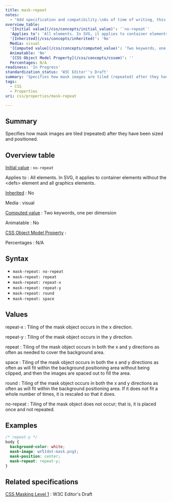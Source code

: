 ```yaml
---
title: mask-repeat
notes:
  - "Add specification and compatibility.\nAs of time of writing, this property is not yet implemented in most browsers."
overview_table:
  '[Initial value](/css/concepts/initial_value)': '`no-repeat`'
  'Applies to': 'All elements. In SVG, it applies to container elements without the \<defs\> element and all graphics elements.'
  '[Inherited](/css/concepts/inherited)': 'No'
  Media: visual
  '[Computed value](/css/concepts/computed_value)': 'Two keywords, one per dimension'
  Animatable: 'No'
  '[CSS Object Model Property](/css/concepts/cssom)': ''
  Percentages: N/A
readiness: 'In Progress'
standardization_status: 'W3C Editor''s Draft'
summary: 'Specifies how mask images are tiled (repeated) after they have been sized and positioned.'
tags:
  - CSS
  - Properties
uri: css/properties/mask-repeat

---
```

## Summary

Specifies how mask images are tiled (repeated) after they have been sized and positioned.

## Overview table

[Initial value](/css/concepts/initial_value)
:   `no-repeat`

Applies to
:   All elements. In SVG, it applies to container elements without the \<defs\> element and all graphics elements.

[Inherited](/css/concepts/inherited)
:   No

Media
:   visual

[Computed value](/css/concepts/computed_value)
:   Two keywords, one per dimension

Animatable
:   No

[CSS Object Model Property](/css/concepts/cssom)
:

Percentages
:   N/A

## Syntax

-   `mask-repeat: no-repeat`
-   `mask-repeat: repeat`
-   `mask-repeat: repeat-x`
-   `mask-repeat: repeat-y`
-   `mask-repeat: round`
-   `mask-repeat: space`

## Values

repeat-x
:   Tiling of the mask object occurs in the x direction.

repeat-y
:   Tiling of the mask object occurs in the y direction.

repeat
:   Tiling of the mask object occurs in both the x and y directions as often as needed to cover the background area.

space
:   Tiling of the mask object occurs in both the x and y directions as often as will fit within the background positioning area without being clipped, and then the images are spaced out to fill the area.

round
:   Tiling of the mask object occurs in both the x and y directions as often as will fit within the background positioning area. If it does not fit a whole number of times, it is rescaled so that it does.

no-repeat
:   Tiling of the mask object does not occur; that is, it is placed once and not repeated.

## Examples

``` css
/* repeat-y */
body {
  background-color: white;
  mask-image: url(dot-mask.png);
  mask-position: center;
  mask-repeat: repeat-y;
}
```

## Related specifications

[CSS Masking Level 1](https://dvcs.w3.org/hg/FXTF/raw-file/default/masking/index.html)
:   W3C Editor's Draft

